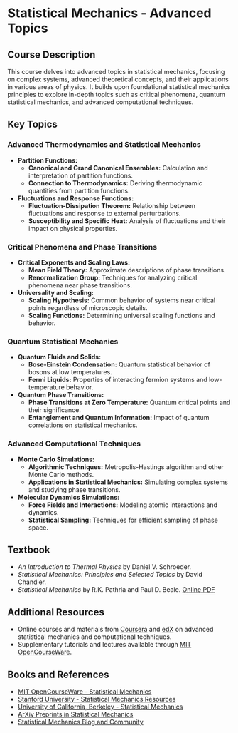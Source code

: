 # Statistical Mechanics - Advanced Topics

## Course Description

This course delves into advanced topics in statistical mechanics, focusing on complex systems, advanced theoretical concepts, and their applications in various areas of physics. It builds upon foundational statistical mechanics principles to explore in-depth topics such as critical phenomena, quantum statistical mechanics, and advanced computational techniques.

## Key Topics

### Advanced Thermodynamics and Statistical Mechanics
- **Partition Functions:**
  - **Canonical and Grand Canonical Ensembles:** Calculation and interpretation of partition functions.
  - **Connection to Thermodynamics:** Deriving thermodynamic quantities from partition functions.
- **Fluctuations and Response Functions:**
  - **Fluctuation-Dissipation Theorem:** Relationship between fluctuations and response to external perturbations.
  - **Susceptibility and Specific Heat:** Analysis of fluctuations and their impact on physical properties.

### Critical Phenomena and Phase Transitions
- **Critical Exponents and Scaling Laws:**
  - **Mean Field Theory:** Approximate descriptions of phase transitions.
  - **Renormalization Group:** Techniques for analyzing critical phenomena near phase transitions.
- **Universality and Scaling:**
  - **Scaling Hypothesis:** Common behavior of systems near critical points regardless of microscopic details.
  - **Scaling Functions:** Determining universal scaling functions and behavior.

### Quantum Statistical Mechanics
- **Quantum Fluids and Solids:**
  - **Bose-Einstein Condensation:** Quantum statistical behavior of bosons at low temperatures.
  - **Fermi Liquids:** Properties of interacting fermion systems and low-temperature behavior.
- **Quantum Phase Transitions:**
  - **Phase Transitions at Zero Temperature:** Quantum critical points and their significance.
  - **Entanglement and Quantum Information:** Impact of quantum correlations on statistical mechanics.

### Advanced Computational Techniques
- **Monte Carlo Simulations:**
  - **Algorithmic Techniques:** Metropolis-Hastings algorithm and other Monte Carlo methods.
  - **Applications in Statistical Mechanics:** Simulating complex systems and studying phase transitions.
- **Molecular Dynamics Simulations:**
  - **Force Fields and Interactions:** Modeling atomic interactions and dynamics.
  - **Statistical Sampling:** Techniques for efficient sampling of phase space.

## Textbook
- *An Introduction to Thermal Physics* by Daniel V. Schroeder.
- *Statistical Mechanics: Principles and Selected Topics* by David Chandler.
- *Statistical Mechanics* by R.K. Pathria and Paul D. Beale. [Online PDF](http://linux0.unsl.edu.ar/~froma/MecanicaEstadistica/Bibliografia/PathriaBeale.pdf)

## Additional Resources
- Online courses and materials from [Coursera](https://www.coursera.org) and [edX](https://www.edx.org) on advanced statistical mechanics and computational techniques.
- Supplementary tutorials and lectures available through [MIT OpenCourseWare](https://ocw.mit.edu/courses/physics/).

## Books and References
- [MIT OpenCourseWare - Statistical Mechanics](https://ocw.mit.edu/courses/physics/)
- [Stanford University - Statistical Mechanics Resources](https://physics.stanford.edu/research/theoretical)
- [University of California, Berkeley - Statistical Mechanics](https://www.physics.berkeley.edu)
- [ArXiv Preprints in Statistical Mechanics](https://arxiv.org/archive/cond-mat.stat-mech)
- [Statistical Mechanics Blog and Community](https://www.statisticalmechanicscommunity.com)
